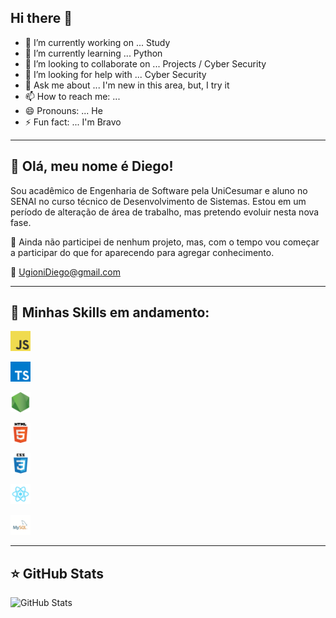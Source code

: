 ## Hi there 👋

- 🔭 I’m currently working on ... Study
- 🌱 I’m currently learning ... Python
- 👯 I’m looking to collaborate on ... Projects / Cyber Security
- 🤔 I’m looking for help with ... Cyber Security
- 💬 Ask me about ... I'm new in this area, but, I try it
- 📫 How to reach me: ... 
- 😄 Pronouns: ... He
- ⚡ Fun fact: ... I'm Bravo

- --- -

## 💜 Olá, meu nome é Diego!

Sou acadêmico de Engenharia de Software pela UniCesumar e aluno no SENAI no curso técnico de Desenvolvimento de Sistemas.
Estou em um período de alteração de área de trabalho, mas pretendo evoluir nesta nova fase.

🔭 Ainda não participei de nenhum projeto, mas, com o tempo vou começar a participar do que for aparecendo para agregar conhecimento.

💬 UgioniDiego@gmail.com 

---

## 🚀 Minhas Skills em andamento:

<code><im height="32" src="https://raw.githubusercontent.com/github/explore/80688e429a7d4ef2fca1e82350fe8e3517d3494d/topics/python/python.png" alt="Python"/></code>

<code><img height="32" src="https://raw.githubusercontent.com/github/explore/80688e429a7d4ef2fca1e82350fe8e3517d3494d/topics/javascript/javascript.png" alt="Javascript"/></code>

<code><img height="32" src="https://raw.githubusercontent.com/github/explore/80688e429a7d4ef2fca1e82350fe8e3517d3494d/topics/typescript/typescript.png" alt="Typescript"/></code>

<code><img height="32" src="https://raw.githubusercontent.com/github/explore/80688e429a7d4ef2fca1e82350fe8e3517d3494d/topics/nodejs/nodejs.png" alt="Nodejs"/></code>

<code><img height="32" src="https://raw.githubusercontent.com/github/explore/80688e429a7d4ef2fca1e82350fe8e3517d3494d/topics/html/html.png" alt="HTML5"/></code>

<code><img height="32" src="https://raw.githubusercontent.com/github/explore/80688e429a7d4ef2fca1e82350fe8e3517d3494d/topics/css/css.png" alt="CSS"/></code>

<code><img height="32" src="https://raw.githubusercontent.com/github/explore/80688e429a7d4ef2fca1e82350fe8e3517d3494d/topics/react/react.png" alt="React"/></code>

<code><img height="32" src="https://raw.githubusercontent.com/github/explore/80688e429a7d4ef2fca1e82350fe8e3517d3494d/topics/mysql/mysql.png" alt="MySQL"/></code>


---

## ⭐ GitHub Stats

![GitHub Stats](https://github-readme-stats.vercel.app/api?username=BravoRealDev&show_icons=true)
